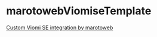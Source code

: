 # marotowebViomiseTemplate

[Custom Viomi SE integration by marotoweb](https://github.com/marotoweb/home-assistant-vacuum-viomise)
